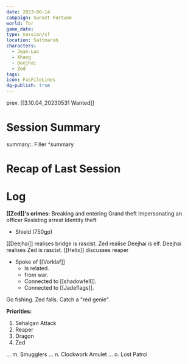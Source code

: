 ```yaml
---
date: 2023-06-14
campaign: Sunset Fortune
world: Tor
game_date:
type: session/sf
location: Saltmarsh
characters:
  - Jean-Luc
  - Xhang
  - Deejhai
  - Zed
tags:
icon: FasFileLines
dg-publish: true
---
```

prev. [[3.10.04_20230531 Wanted]]
# Session Summary
summary:: Filler
^summary
# Recap of Last Session

# Log
**[[Zed]]'s crimes:** Breaking and entering
Grand theft
Impersonating an officer
Resisting arrest
Identity theft 


- Shield (750gp)

[[Deejhai]] realises bridge is rascist. 
Zed realise Deejhai is elf. 
Deejhai realises Zed is rascist. 
[[Helix]] discusses reaper

- Spoke of [[Vorklaf]]
    - Is related.
    - from war.
    - Connected to [[shadowfell]].
    - Connected to [[Jadeflags]].

Go fishing. 
Zed falls. 
Catch a "red genie". 

**Priorities:**
1. Sehalgan Attack
2. Reaper
3. Dragon
4. Zed

... 
m. 
Smugglers 
... 
n. Clockwork Amulet 
... 
o. Lost Patrol